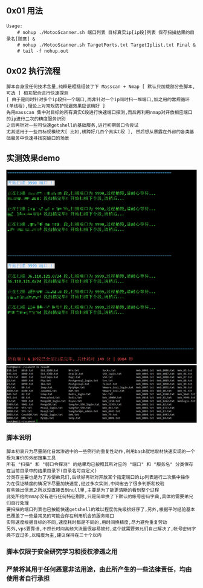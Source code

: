 ## 0x01 用法
```
Usage:
    # nohup ./MotooScanner.sh 端口列表 目标真实ip[ip段]列表 保存扫描结果的目录名[随意] &
    # nohup ./MotooScanner.sh TargetPorts.txt TargetIplist.txt Final &
    # tail -f nohup.out
```

## 0x02 执行流程
```
脚本自身没任何技术含量,纯粹是粗糙组装了下 Masscan + Nmap [ 默认只加载部分些脚本,可选 ] 相互配合进行快速探测 
[ 由于是同时针对多个ip段扫一个端口,而非针对一个ip同时扫一堆端口,加之用的常规循环(单线程),理论上对常规防护规避效果应该稍好 ]
先用masscan 集中对目标的所有真实C段进行快速端口探测,而后再利用nmap对开放相应端口的ip进行二次的精度服务识别
之后再针对一些可快速getshell的基础服务,进行初期弱口令尝试
尤其适用于一些目标规模较大[ 比如,横跨好几百个真实C段 ], 然后想从暴露在外部的各类基础服务中快速寻找突破口的场景
```

## 实测效果demo
![demo](scanstatus.png)
![demo](scanstatus1.png)


### 脚本说明
```
脚本初衷只为尽量简化日常渗透中的一些例行的重复性动作,利用bash就地取材快速实现的一个极为廉价的外部搜集工具
所有 "扫描" 和 "弱口令探测" 的结果均已按照其所对应的 "端口" 和 "服务名" 分类保存在当前目录中的结果目录下(目录名可自定义)
分类存主要也是为了方便弟兄们,后续好再针对开放某个指定端口的ip列表进行二次集中操作
为在保证精度的情况下尽量加快速度,经过多次实测,中间省去了很多判断和校验
有些输出信息之所以没直接丢到null里,主要是为了能更清晰的看到整个过程
此处所给的nmap没有进行任何特征剔除,只是简单换了下默认的帐号密码字典,具体的需要弟兄们自行处理
要扫描的端口列表也已按能快速getshell的难以程度优先级排好序了,另外,根据平时经验基本已覆盖了一些最常见的可能会存在利用机会的服务端口
实际速度根据目标的不同,速度耗时都是不同的,用时间换精度,尽力避免重复劳动
另外,vps要靠谱,不然长时间高频大流量很容易被封,这个就需要弟兄们自己解决了,帐号密码字典不宜过多,以精度为主,建议保持在三十个以内
```


### 脚本仅限于安全研究学习和授权渗透之用
### 严禁将其用于任何恶意非法用途，由此所产生的一些法律责任，均由使用者自行承担
